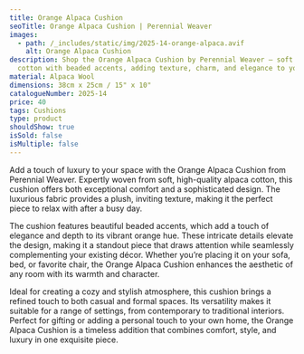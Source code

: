 ```yaml
---
title: Orange Alpaca Cushion
seoTitle: Orange Alpaca Cushion | Perennial Weaver
images:
  - path: /_includes/static/img/2025-14-orange-alpaca.avif
    alt: Orange Alpaca Cushion
description: Shop the Orange Alpaca Cushion by Perennial Weaver – soft alpaca
  cotton with beaded accents, adding texture, charm, and elegance to your space.
material: Alpaca Wool
dimensions: 38cm x 25cm / 15" x 10"
catalogueNumber: 2025-14
price: 40
tags: Cushions
type: product
shouldShow: true
isSold: false
isMultiple: false
---
```

Add a touch of luxury to your space with the Orange Alpaca Cushion from Perennial Weaver. Expertly woven from soft, high-quality alpaca cotton, this cushion offers both exceptional comfort and a sophisticated design. The luxurious fabric provides a plush, inviting texture, making it the perfect piece to relax with after a busy day.

The cushion features beautiful beaded accents, which add a touch of elegance and depth to its vibrant orange hue. These intricate details elevate the design, making it a standout piece that draws attention while seamlessly complementing your existing décor. Whether you’re placing it on your sofa, bed, or favorite chair, the Orange Alpaca Cushion enhances the aesthetic of any room with its warmth and character.

Ideal for creating a cozy and stylish atmosphere, this cushion brings a refined touch to both casual and formal spaces. Its versatility makes it suitable for a range of settings, from contemporary to traditional interiors. Perfect for gifting or adding a personal touch to your own home, the Orange Alpaca Cushion is a timeless addition that combines comfort, style, and luxury in one exquisite piece.
